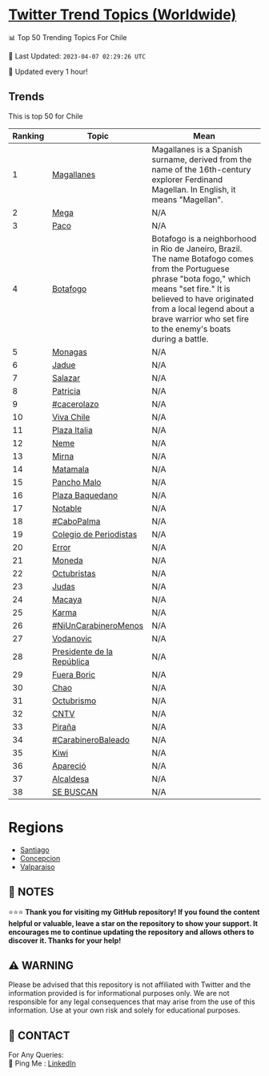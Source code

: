 [Twitter Trend Topics (Worldwide)](https://github.com/ErcinDedeoglu/Twitter-Trend-Topics)
==========


📊 Top 50 Trending Topics For Chile

📆 Last Updated: `2023-04-07 02:29:26 UTC`

🔧 Updated every 1 hour!


## Trends

This is top 50 for Chile

| Ranking | Topic | Mean |
| ------- | ------------ | ------------ |
| 1 | [Magallanes](http://twitter.com/search?q=Magallanes) | Magallanes is a Spanish surname, derived from the name of the 16th-century explorer Ferdinand Magellan. In English, it means "Magellan". |
| 2 | [Mega](http://twitter.com/search?q=Mega) | N/A |
| 3 | [Paco](http://twitter.com/search?q=Paco) | N/A |
| 4 | [Botafogo](http://twitter.com/search?q=Botafogo) | Botafogo is a neighborhood in Rio de Janeiro, Brazil. The name Botafogo comes from the Portuguese phrase "bota fogo," which means "set fire." It is believed to have originated from a local legend about a brave warrior who set fire to the enemy's boats during a battle. |
| 5 | [Monagas](http://twitter.com/search?q=Monagas) | N/A |
| 6 | [Jadue](http://twitter.com/search?q=Jadue) | N/A |
| 7 | [Salazar](http://twitter.com/search?q=Salazar) | N/A |
| 8 | [Patricia](http://twitter.com/search?q=Patricia) | N/A |
| 9 | [#cacerolazo](http://twitter.com/search?q=%23cacerolazo) | N/A |
| 10 | [Viva Chile](http://twitter.com/search?q=Viva+Chile) | N/A |
| 11 | [Plaza Italia](http://twitter.com/search?q=Plaza+Italia) | N/A |
| 12 | [Neme](http://twitter.com/search?q=Neme) | N/A |
| 13 | [Mirna](http://twitter.com/search?q=Mirna) | N/A |
| 14 | [Matamala](http://twitter.com/search?q=Matamala) | N/A |
| 15 | [Pancho Malo](http://twitter.com/search?q=Pancho+Malo) | N/A |
| 16 | [Plaza Baquedano](http://twitter.com/search?q=Plaza+Baquedano) | N/A |
| 17 | [Notable](http://twitter.com/search?q=Notable) | N/A |
| 18 | [#CaboPalma](http://twitter.com/search?q=%23CaboPalma) | N/A |
| 19 | [Colegio de Periodistas](http://twitter.com/search?q=Colegio+de+Periodistas) | N/A |
| 20 | [Error](http://twitter.com/search?q=Error) | N/A |
| 21 | [Moneda](http://twitter.com/search?q=Moneda) | N/A |
| 22 | [Octubristas](http://twitter.com/search?q=Octubristas) | N/A |
| 23 | [Judas](http://twitter.com/search?q=Judas) | N/A |
| 24 | [Macaya](http://twitter.com/search?q=Macaya) | N/A |
| 25 | [Karma](http://twitter.com/search?q=Karma) | N/A |
| 26 | [#NiUnCarabineroMenos](http://twitter.com/search?q=%23NiUnCarabineroMenos) | N/A |
| 27 | [Vodanovic](http://twitter.com/search?q=Vodanovic) | N/A |
| 28 | [Presidente de la República](http://twitter.com/search?q=Presidente+de+la+Rep%c3%bablica) | N/A |
| 29 | [Fuera Boric](http://twitter.com/search?q=Fuera+Boric) | N/A |
| 30 | [Chao](http://twitter.com/search?q=Chao) | N/A |
| 31 | [Octubrismo](http://twitter.com/search?q=Octubrismo) | N/A |
| 32 | [CNTV](http://twitter.com/search?q=CNTV) | N/A |
| 33 | [Piraña](http://twitter.com/search?q=Pira%c3%b1a) | N/A |
| 34 | [#CarabineroBaleado](http://twitter.com/search?q=%23CarabineroBaleado) | N/A |
| 35 | [Kiwi](http://twitter.com/search?q=Kiwi) | N/A |
| 36 | [Apareció](http://twitter.com/search?q=Apareci%c3%b3) | N/A |
| 37 | [Alcaldesa](http://twitter.com/search?q=Alcaldesa) | N/A |
| 38 | [SE BUSCAN](http://twitter.com/search?q=SE+BUSCAN) | N/A |



# Regions

* [Santiago](</Chile/Santiago.md>)
* [Concepcion](</Chile/Concepcion.md>)
* [Valparaiso](</Chile/Valparaiso.md>)



## 📝 NOTES

⭐⭐⭐ **Thank you for visiting my GitHub repository! If you found the content helpful or valuable, leave a star on the repository to show your support. It encourages me to continue updating the repository and allows others to discover it. Thanks for your help!**


## ⚠️ WARNING

Please be advised that this repository is not affiliated with Twitter and the information provided is for informational purposes only. We are not responsible for any legal consequences that may arise from the use of this information. Use at your own risk and solely for educational purposes.


## 📨 CONTACT

 For Any Queries:  
            🏓 Ping Me : [LinkedIn](https://www.linkedin.com/in/ercindedeoglu/)
